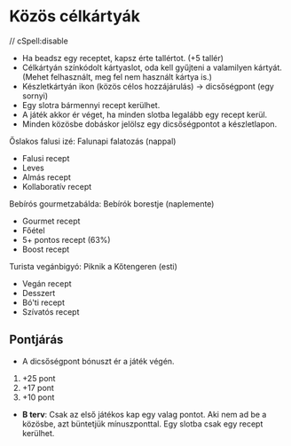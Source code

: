 # Közös célkártyák

// cSpell:disable

* Ha beadsz egy receptet, kapsz érte tallértot. (+5 tallér)
* Célkártyán színkódolt kártyaslot, oda kell gyűjteni a valamilyen kártyát. (Mehet felhasznált, meg fel nem használt kártya is.)
* Készletkártyán ikon (közös célos hozzájárulás) -> dicsőségpont (egy sornyi)
* Egy slotra bármennyi recept kerülhet.
* A játék akkor ér véget, ha minden slotba legalább egy recept kerül.
* Minden közösbe dobáskor jelölsz egy dicsőségpontot a készletlapon.

Őslakos falusi izé: Falunapi falatozás (nappal)

* Falusi recept
* Leves
* Almás recept
* Kollaboratív recept

Bebírós gourmetzabálda: Bebírók borestje (naplemente)

* Gourmet recept
* Főétel
* 5+ pontos recept (63%)
* Boost recept

Turista vegánbigyó: Piknik a Kőtengeren (esti)

* Vegán recept
* Desszert
* Bó'ti recept
* Szívatós recept

## Pontjárás

* A dicsőségpont bónuszt ér a játék végén.

1. +25 pont
2. +17 pont
3. +10 pont

* **B terv**: Csak az első játékos kap egy valag pontot. Aki nem ad be a közösbe, azt büntetjük mínuszponttal. Egy slotba csak egy recept kerülhet.
